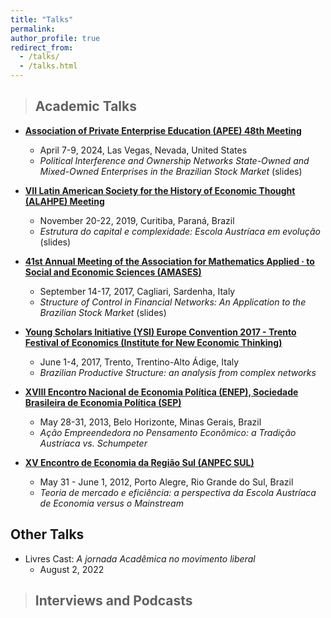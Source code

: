 ```yaml
---
title: "Talks"
permalink:
author_profile: true
redirect_from: 
  - /talks/
  - /talks.html
---
```


> ## Academic Talks

* **[Association of Private Enterprise Education (APEE) 48th Meeting](https://apee.org/past-programs/)**
  * April 7-9, 2024, Las Vegas, Nevada, United States
  * _Political Interference and Ownership Networks State-Owned and Mixed-Owned Enterprises in the Brazilian Stock Market_ (slides)

* **[VII Latin American Society for the History of Economic Thought (ALAHPE) Meeting](https://alahpe.org/wp-content/uploads/2021/01/Programa-ALAHPE-Curitiba.pdf)**
  * November 20-22, 2019, Curitiba, Paraná, Brazil
  * _Estrutura do capital e complexidade: Escola Austríaca em evolução_ (slides)

* **[41st Annual Meeting of the Association for Mathematics Applied · to Social and Economic Sciences (AMASES)](https://www.amases.org/41st-annual-meeting-of-the-italian-association-for-mathematics-applied-to-economic-and-social-sciences-amases/)**
  * September 14-17, 2017, Cagliari, Sardenha, Italy
  * _Structure of Control in Financial Networks: An Application to the Brazilian Stock Market_ (slides)

* **[Young Scholars Initiative (YSI) Europe Convention 2017 - Trento Festival of Economics (Institute for New Economic Thinking)](https://www.ineteconomics.org/events/trento-festival-of-economics)**
  * June 1-4, 2017, Trento, Trentino-Alto Ádige, Italy
  * _Brazilian Productive Structure: an analysis from complex networks_
  
* **[XVIII Encontro Nacional de Economia Política (ENEP), Sociedade Brasileira de Economia Política (SEP)](https://www.sep.org.br/01_sites/01/index.php/enep-2/enep-edicoes-anteriores/anais-dos-eneps)**
  * May 28-31, 2013, Belo Horizonte, Minas Gerais, Brazil
  * _Ação Empreendedora no Pensamento Econômico: a Tradição Austríaca vs. Schumpeter_
 
* **[XV Encontro de Economia da Região Sul (ANPEC SUL)](https://www.anpec.org.br/sul/2012/index.html)**
  * May 31 - June 1, 2012, Porto Alegre, Rio Grande do Sul, Brazil
  * _Teoria de mercado e eficiência: a perspectiva da Escola Austríaca de Economia versus o Mainstream_


## Other Talks

* Livres Cast: _A jornada Acadêmica no movimento liberal_
  * August 2, 2022 
    <a href="[https://your-podcast-link.com](https://open.spotify.com/episode/119WeJC2IS48uER8wVSbrO?si=iZmCpenrSbeTmC2rflyLEw)" target="_blank" title="Podcast">
      <i class="fas fa-podcast"></i>
    </a>
    <a href="](https://www.youtube.com/watch?v=Vi4ZeZ0j5sE&t=37s&pp=ygUNbWFyaWFuYSBwaWFpYQ%3D%3D)https://youtube.com/your-channel-link" target="_blank" title="YouTube">
      <i class="fab fa-youtube"></i>
    </a>




> ## Interviews and Podcasts






